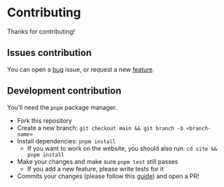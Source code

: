 # Contributing

Thanks for contributing!

## Issues contribution

You can open a [bug](https://github.com/QuiiBz/particule/issues/new?assignees=&labels=bug&template=bug_report.md&title=) issue, or request a new [feature](https://github.com/QuiiBz/particule/issues/new?assignees=&labels=enhancement&template=feature_request.md&title=).

## Development contribution

You'll need the `pnpm` package manager.

- Fork this repository
- Create a new branch: `git checkout main && git branch -b <branch-name>`
- Install dependencies: `pnpm install`
  - If you want to work on the website, you should also run: `cd site && pnpm install`
- Make your changes and make sure `pnpm test` still passes
  - If you add a new feature, please write tests for it
- Commits your changes (please follow this [guide](https://dev.to/i5han3/git-commit-message-convention-that-you-can-follow-1709)) and open a PR!

